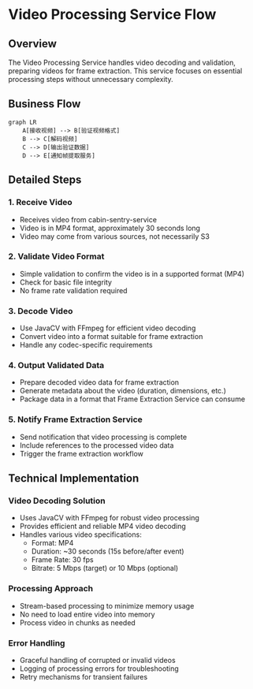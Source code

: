 # Video Processing Service Flow

## Overview
The Video Processing Service handles video decoding and validation, preparing videos for frame extraction. This service focuses on essential processing steps without unnecessary complexity.

## Business Flow

```mermaid
graph LR
    A[接收视频] --> B[验证视频格式]
    B --> C[解码视频]
    C --> D[输出验证数据]
    D --> E[通知帧提取服务]
```

## Detailed Steps

### 1. Receive Video
- Receives video from cabin-sentry-service
- Video is in MP4 format, approximately 30 seconds long
- Video may come from various sources, not necessarily S3

### 2. Validate Video Format
- Simple validation to confirm the video is in a supported format (MP4)
- Check for basic file integrity
- No frame rate validation required

### 3. Decode Video
- Use JavaCV with FFmpeg for efficient video decoding
- Convert video into a format suitable for frame extraction
- Handle any codec-specific requirements

### 4. Output Validated Data
- Prepare decoded video data for frame extraction
- Generate metadata about the video (duration, dimensions, etc.)
- Package data in a format that Frame Extraction Service can consume

### 5. Notify Frame Extraction Service
- Send notification that video processing is complete
- Include references to the processed video data
- Trigger the frame extraction workflow

## Technical Implementation

### Video Decoding Solution
- Uses JavaCV with FFmpeg for robust video processing
- Provides efficient and reliable MP4 video decoding
- Handles various video specifications:
  - Format: MP4
  - Duration: ~30 seconds (15s before/after event)
  - Frame Rate: 30 fps
  - Bitrate: 5 Mbps (target) or 10 Mbps (optional)

### Processing Approach
- Stream-based processing to minimize memory usage
- No need to load entire video into memory
- Process video in chunks as needed

### Error Handling
- Graceful handling of corrupted or invalid videos
- Logging of processing errors for troubleshooting
- Retry mechanisms for transient failures
